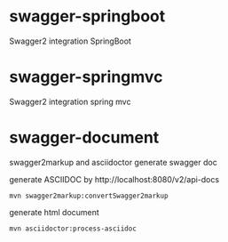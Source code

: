
# swagger-springboot

Swagger2 integration SpringBoot

# swagger-springmvc

Swagger2 integration spring mvc

# swagger-document

swagger2markup and asciidoctor generate swagger doc

generate ASCIIDOC by http://localhost:8080/v2/api-docs

```
mvn swagger2markup:convertSwagger2markup
```

generate html document

```
mvn asciidoctor:process-asciidoc
```




